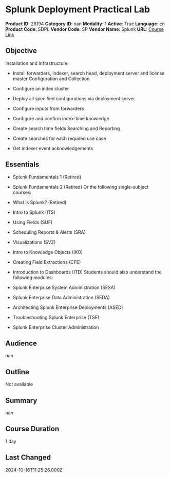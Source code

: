 # Splunk Deployment Practical Lab

**Product ID**: 26194
**Category ID**: nan
**Modality**: 1
**Active**: True
**Language**: en
**Product Code**: SDPL
**Vendor Code**: SP
**Vendor Name**: Splunk
**URL**: [Course Link](https://www.fastlaneus.com/course/splunk-sdpl)

## Objective
Installation and Infrastructure


- Install forwarders, indexer, search head, deployment server and license master
Configuration and Collection


- Configure an index cluster
- Deploy all specified configurations via deployment server
- Configure inputs from forwarders
- Configure and confirm index-time knowledge
- Create search time fields
Searching and Reporting


- Create searches for each required use case
- Get indexer event acknowledgements

## Essentials
- Splunk Fundamentals 1 (Retired)
- Splunk Fundamentals 2 (Retired)
Or the following single-subject courses:


- What is Splunk? (Retired)
- Intro to Splunk (ITS)
- Using Fields (SUF)
- Scheduling Reports & Alerts (SRA)
- Visualizations (SVZ)
- Intro to Knowledge Objects (IKO)
- Creating Field Extractions (CFE)
- Introduction to Dashboards (ITD)
Students should also understand the following modules:


- Splunk Enterprise System Administration (SESA)
- Splunk Enterprise Data Administration (SEDA)
- Architecting Splunk Enterprise Deployments (ASED)
- Troubleshooting Splunk Enterprise (TSE)
- Splunk Enterprise Cluster Administration

## Audience
nan

## Outline
Not available

## Summary
nan

## Course Duration
1 day

## Last Changed
2024-10-16T11:25:26.000Z
